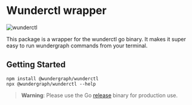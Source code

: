 # Wunderctl wrapper

![wunderctl](https://img.shields.io/npm/v/@wundergraph/wunderctl.svg)

This package is a wrapper for the wunderctl go binary. It makes it super easy to run wundergraph commands from your terminal.

## Getting Started

```shell
npm install @wundergraph/wunderctl
npx @wundergraph/wunderctl --help
```

> **Warning**: Please use the Go [release](https://github.com/wundergraph/wundergraph/releases) binary for production use.
